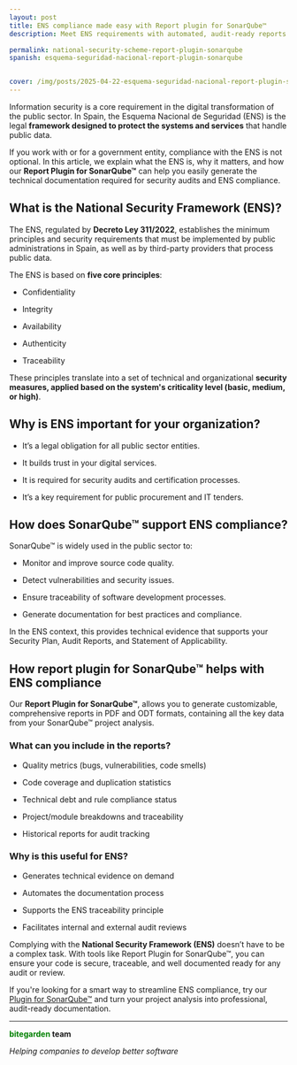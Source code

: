 ```yaml
---
layout: post
title: ENS compliance made easy with Report plugin for SonarQube™
description: Meet ENS requirements with automated, audit-ready reports using Report Plugin for SonarQube™.

permalink: national-security-scheme-report-plugin-sonarqube
spanish: esquema-seguridad-nacional-report-plugin-sonarqube


cover: /img/posts/2025-04-22-esquema-seguridad-nacional-report-plugin-sonarqube_en.png
---
```


Information security is a core requirement in the digital transformation of the public sector. In Spain, the Esquema Nacional de Seguridad (ENS) is the legal <strong>framework designed to protect the systems and services</strong> that handle public data.

If you work with or for a government entity, compliance with the ENS is not optional. In this article, we explain what the ENS is, why it matters, and how our <strong>Report Plugin for SonarQube™</strong> can help you easily generate the technical documentation required for security audits and ENS compliance.

<h2>What is the National Security Framework (ENS)?</h2>

The ENS, regulated by <strong>Decreto Ley 311/2022</strong>, establishes the minimum principles and security requirements that must be implemented by public administrations in Spain, as well as by third-party providers that process public data.

The ENS is based on <strong>five core principles</strong>:

- Confidentiality

- Integrity

- Availability

- Authenticity

- Traceability

These principles translate into a set of technical and organizational <strong>security measures, applied based on the system's criticality level (basic, medium, or high)</strong>.

<h2>Why is ENS important for your organization?</h2>

- It’s a legal obligation for all public sector entities.

- It builds trust in your digital services.

- It is required for security audits and certification processes.

- It’s a key requirement for public procurement and IT tenders.

<h2>How does SonarQube™ support ENS compliance?</h2>

SonarQube™ is widely used in the public sector to:

- Monitor and improve source code quality.

- Detect vulnerabilities and security issues.

- Ensure traceability of software development processes.

- Generate documentation for best practices and compliance.

In the ENS context, this provides technical evidence that supports your Security Plan, Audit Reports, and Statement of Applicability.

<h2>How report plugin for SonarQube™ helps with ENS compliance</h2>

Our <strong>Report Plugin for SonarQube™</strong>, allows you to generate customizable, comprehensive reports in PDF and ODT formats, containing all the key data from your SonarQube™ project analysis.

<h3>What can you include in the reports?</h3>

- Quality metrics (bugs, vulnerabilities, code smells)

- Code coverage and duplication statistics

- Technical debt and rule compliance status

- Project/module breakdowns and traceability

- Historical reports for audit tracking

<h3>Why is this useful for ENS?</h3>

- Generates technical evidence on demand

- Automates the documentation process

- Supports the ENS traceability principle

- Facilitates internal and external audit reviews

Complying with the <strong>National Security Framework (ENS)</strong> doesn’t have to be a complex task. With tools like Report Plugin for SonarQube™, you can ensure your code is secure, traceable, and well documented ready for any audit or review.

If you're looking for a smart way to streamline ENS compliance, try our [Plugin for SonarQube™](/sonarqube-report) and turn your project analysis into professional, audit-ready documentation.

---
**<span style="color: green">bitegarden</span> team**

_Helping companies to develop better software_